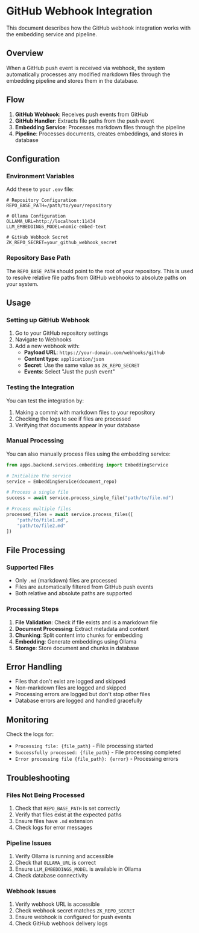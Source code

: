# GitHub Webhook Integration

This document describes how the GitHub webhook integration works with the embedding service and pipeline.

## Overview

When a GitHub push event is received via webhook, the system automatically processes any modified markdown files through the embedding pipeline and stores them in the database.

## Flow

1. **GitHub Webhook**: Receives push events from GitHub
2. **GitHub Handler**: Extracts file paths from the push event
3. **Embedding Service**: Processes markdown files through the pipeline
4. **Pipeline**: Processes documents, creates embeddings, and stores in database

## Configuration

### Environment Variables

Add these to your `.env` file:

```env
# Repository Configuration
REPO_BASE_PATH=/path/to/your/repository

# Ollama Configuration
OLLAMA_URL=http://localhost:11434
LLM_EMBEDDINGS_MODEL=nomic-embed-text

# GitHub Webhook Secret
ZK_REPO_SECRET=your_github_webhook_secret
```

### Repository Base Path

The `REPO_BASE_PATH` should point to the root of your repository. This is used to resolve relative file paths from GitHub webhooks to absolute paths on your system.

## Usage

### Setting up GitHub Webhook

1. Go to your GitHub repository settings
2. Navigate to Webhooks
3. Add a new webhook with:
   - **Payload URL**: `https://your-domain.com/webhooks/github`
   - **Content type**: `application/json`
   - **Secret**: Use the same value as `ZK_REPO_SECRET`
   - **Events**: Select "Just the push event"

### Testing the Integration

You can test the integration by:

1. Making a commit with markdown files to your repository
2. Checking the logs to see if files are processed
3. Verifying that documents appear in your database

### Manual Processing

You can also manually process files using the embedding service:

```python
from apps.backend.services.embedding import EmbeddingService

# Initialize the service
service = EmbeddingService(document_repo)

# Process a single file
success = await service.process_single_file("path/to/file.md")

# Process multiple files
processed_files = await service.process_files([
    "path/to/file1.md",
    "path/to/file2.md"
])
```

## File Processing

### Supported Files

- Only `.md` (markdown) files are processed
- Files are automatically filtered from GitHub push events
- Both relative and absolute paths are supported

### Processing Steps

1. **File Validation**: Check if file exists and is a markdown file
2. **Document Processing**: Extract metadata and content
3. **Chunking**: Split content into chunks for embedding
4. **Embedding**: Generate embeddings using Ollama
5. **Storage**: Store document and chunks in database

## Error Handling

- Files that don't exist are logged and skipped
- Non-markdown files are logged and skipped
- Processing errors are logged but don't stop other files
- Database errors are logged and handled gracefully

## Monitoring

Check the logs for:

- `Processing file: {file_path}` - File processing started
- `Successfully processed: {file_path}` - File processing completed
- `Error processing file {file_path}: {error}` - Processing errors

## Troubleshooting

### Files Not Being Processed

1. Check that `REPO_BASE_PATH` is set correctly
2. Verify that files exist at the expected paths
3. Ensure files have `.md` extension
4. Check logs for error messages

### Pipeline Issues

1. Verify Ollama is running and accessible
2. Check that `OLLAMA_URL` is correct
3. Ensure `LLM_EMBEDDINGS_MODEL` is available in Ollama
4. Check database connectivity

### Webhook Issues

1. Verify webhook URL is accessible
2. Check webhook secret matches `ZK_REPO_SECRET`
3. Ensure webhook is configured for push events
4. Check GitHub webhook delivery logs
